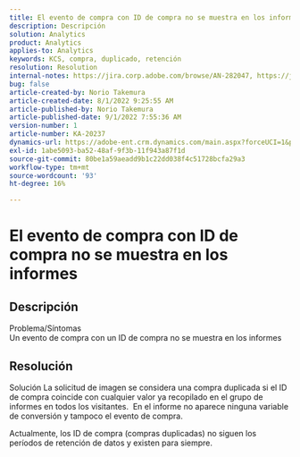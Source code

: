 ```yaml
---
title: El evento de compra con ID de compra no se muestra en los informes
description: Descripción
solution: Analytics
product: Analytics
applies-to: Analytics
keywords: KCS, compra, duplicado, retención
resolution: Resolution
internal-notes: https://jira.corp.adobe.com/browse/AN-282047, https://jira.corp.adobe.com/browse/AN-287475
bug: false
article-created-by: Norio Takemura
article-created-date: 8/1/2022 9:25:55 AM
article-published-by: Norio Takemura
article-published-date: 9/1/2022 7:55:36 AM
version-number: 1
article-number: KA-20237
dynamics-url: https://adobe-ent.crm.dynamics.com/main.aspx?forceUCI=1&pagetype=entityrecord&etn=knowledgearticle&id=f8636eed-7b11-ed11-b83d-0022480862c6
exl-id: 1abe5093-ba52-48af-9f3b-11f943a87f1d
source-git-commit: 80be1a59aeadd9b1c22dd038f4c51728bcfa29a3
workflow-type: tm+mt
source-wordcount: '93'
ht-degree: 16%

---
```


# El evento de compra con ID de compra no se muestra en los informes

## Descripción

Problema/Síntomas
<br>Un evento de compra con un ID de compra no se muestra en los informes


## Resolución


Solución La solicitud de imagen se considera una compra duplicada si el ID de compra coincide con cualquier valor ya recopilado en el grupo de informes en todos los visitantes.  En el informe no aparece ninguna variable de conversión y tampoco el evento de compra.

Actualmente, los ID de compra (compras duplicadas) no siguen los períodos de retención de datos y existen para siempre.
